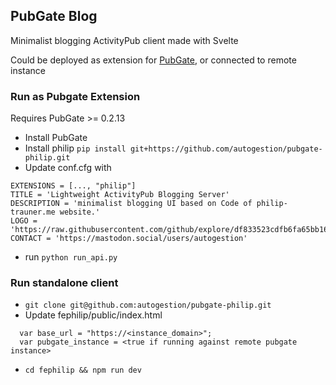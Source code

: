 ## PubGate Blog
Minimalist blogging ActivityPub client made with Svelte

Could be deployed as extension for [PubGate](https://github.com/autogestion/pubgate), or connected to remote instance

### Run as Pubgate Extension

Requires PubGate >= 0.2.13

 - Install PubGate
 - Install philip ```pip install git+https://github.com/autogestion/pubgate-philip.git```
 - Update conf.cfg with
```
EXTENSIONS = [..., "philip"]
TITLE = 'Lightweight ActivityPub Blogging Server'
DESCRIPTION = 'minimalist blogging UI based on Code of philip-trauner.me website.'
LOGO = 'https://raw.githubusercontent.com/github/explore/df833523cdfb6fa65bb162c67405302a494d6c52/topics/activitypub/activitypub.png'
CONTACT = 'https://mastodon.social/users/autogestion'
```
 - run ```python run_api.py```



### Run standalone client

  - ```git clone git@github.com:autogestion/pubgate-philip.git```
  - Update fephilip/public/index.html 
  ```
    var base_url = "https://<instance_domain>";
    var pubgate_instance = <true if running against remote pubgate instance>
  ```
  - ```cd fephilip && npm run dev```